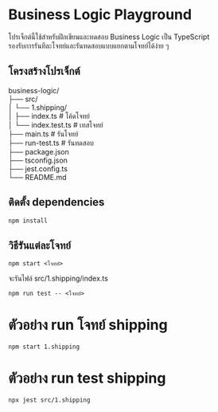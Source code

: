 # Business Logic Playground

โปรเจ็กต์นี้ใช้สำหรับฝึกเขียนและทดสอบ Business Logic เป็น TypeScript  
รองรับการรันทีละโจทย์และรันทดสอบแบบแยกตามโจทย์ได้ง่าย ๆ

## โครงสร้างโปรเจ็กต์

business-logic/<br>
├── src/<br>
│ └── 1.shipping/<br>
│ ├── index.ts # โค้ดโจทย์<br>
│ └── index.test.ts # เทสโจทย์<br>
├── main.ts # รันโจทย์<br>
├── run-test.ts # รันทดสอบ<br>
├── package.json<br>
├── tsconfig.json<br>
├── jest.config.ts<br>
└── README.md<br>

## ติดตั้ง dependencies

```bash
npm install
```

## วิธีรันแต่ละโจทย์

```
npm start <โจทย์>
```

จะรันไฟล์ src/1.shipping/index.ts

```
npm run test -- <โจทย์>
```

# ตัวอย่าง run โจทย์ shipping

```
npm start 1.shipping
```

# ตัวอย่าง run test shipping

```
npx jest src/1.shipping
```
